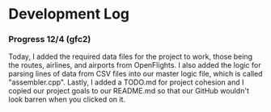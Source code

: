 # Development Log

### Progress 12/4 (gfc2)
Today, I added the required data files for the project to work, those being the 
routes, airlines, and airports from OpenFlights. I also added the logic for parsing lines of data from
CSV files into our master logic file, which is called "assembler.cpp". Lastly, I added a TODO.md for 
project cohesion and I copied our project goals to our README.md so that our GitHub wouldn't look barren when you clicked on it.
